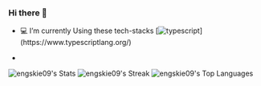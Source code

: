 ### Hi there 👋

- 💻 I’m currently Using these tech-stacks
[![typescript]([https://raw.githubusercontent.com/remojansen/logo.ts/master/ts.jpg](https://upload.wikimedia.org/wikipedia/commons/thumb/4/4c/Typescript_logo_2020.svg/2048px-Typescript_logo_2020.svg.png))](https://www.typescriptlang.org/)

- 
![engskie09's Stats](https://github-readme-stats.vercel.app/api?username=engskie09&theme=prussian&show_icons=true&hide_border=false&count_private=true)
![engskie09's Streak](https://github-readme-streak-stats.herokuapp.com/?user=engskie09&theme=prussian&hide_border=false)
![engskie09's Top Languages](https://github-readme-stats.vercel.app/api/top-langs/?username=engskie09&theme=prussian&show_icons=true&hide_border=false&layout=compact)

<!--
**engskie09/engskie09** is a ✨ _special_ ✨ repository because its `README.md` (this file) appears on your GitHub profile.

Here are some ideas to get you started:

- 🔭 I’m currently working on ...
- 🌱 I’m currently learning ...
- 👯 I’m looking to collaborate on ...
- 🤔 I’m looking for help with ...
- 💬 Ask me about ...
- 📫 How to reach me: ...
- 😄 Pronouns: ...
- ⚡ Fun fact: ...
-->
